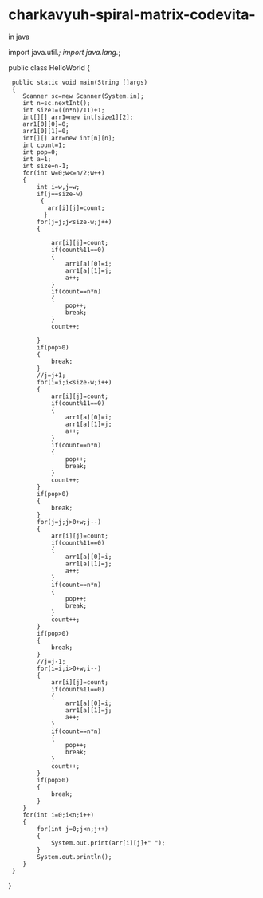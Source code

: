 # charkavyuh-spiral-matrix-codevita-
in java


import java.util.*;
import java.lang.*;

public class HelloWorld
{

     public static void main(String []args)
     {
        Scanner sc=new Scanner(System.in);
        int n=sc.nextInt();
        int size1=((n*n)/11)+1;
        int[][] arr1=new int[size1][2];
        arr1[0][0]=0;
        arr1[0][1]=0;
        int[][] arr=new int[n][n];
        int count=1;
        int pop=0;
        int a=1;
        int size=n-1;
        for(int w=0;w<=n/2;w++)
        {
            int i=w,j=w;
            if(j==size-w)
             {
               arr[i][j]=count;
              }
            for(j=j;j<size-w;j++)
            {
             
                arr[i][j]=count;
                if(count%11==0)
                {
                    arr1[a][0]=i;
                    arr1[a][1]=j;
                    a++;
                }
                if(count==n*n)
                {
                    pop++;
                    break;
                }
                count++;
                
            }
            if(pop>0)
            {
                break;
            }
            //j=j+1;
            for(i=i;i<size-w;i++)
            {
                arr[i][j]=count;
                if(count%11==0)
                {
                    arr1[a][0]=i;
                    arr1[a][1]=j;
                    a++;
                }
                if(count==n*n)
                {
                    pop++;
                    break;
                }
                count++;
            }
            if(pop>0)
            {
                break;
            }
            for(j=j;j>0+w;j--)
            {
                arr[i][j]=count;
                if(count%11==0)
                {
                    arr1[a][0]=i;
                    arr1[a][1]=j;
                    a++;
                }
                if(count==n*n)
                {
                    pop++;
                    break;
                }
                count++;
            }
            if(pop>0)
            {
                break;
            }
            //j=j-1;
            for(i=i;i>0+w;i--)
            {
                arr[i][j]=count;
                if(count%11==0)
                {
                    arr1[a][0]=i;
                    arr1[a][1]=j;
                    a++;
                }
                if(count==n*n)
                {
                    pop++;
                    break;
                }
                count++;
            }
            if(pop>0)
            {
                break;
            }
        }
        for(int i=0;i<n;i++)
        {
            for(int j=0;j<n;j++)
            {
                System.out.print(arr[i][j]+" ");
            }
            System.out.println();
        }
     }
}
